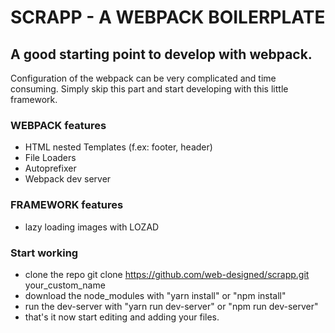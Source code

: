 
   # SCRAPP - A WEBPACK BOILERPLATE
   ## A good starting point to develop with webpack.
   Configuration of the webpack can be very complicated and time consuming. Simply skip this part and start developing with this little framework.

   ### WEBPACK features
   - HTML nested Templates (f.ex: footer, header)
   - File Loaders
   - Autoprefixer
   - Webpack dev server


   ### FRAMEWORK features
   - lazy loading images with LOZAD

   ### Start working
   - clone the repo git clone https://github.com/web-designed/scrapp.git your_custom_name
   - download the node_modules with "yarn install" or "npm install"
   - run the dev-server with "yarn run dev-server" or "npm run dev-server"
   - that's it now start editing and adding your files.

   
